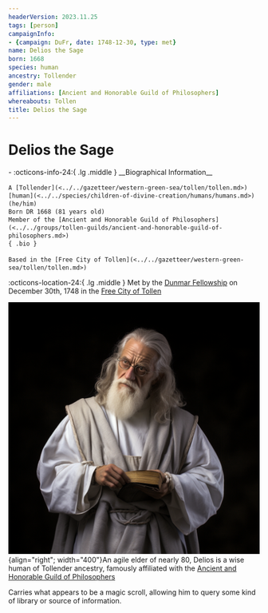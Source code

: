 ```yaml
---
headerVersion: 2023.11.25
tags: [person]
campaignInfo:
- {campaign: DuFr, date: 1748-12-30, type: met}
name: Delios the Sage
born: 1668
species: human
ancestry: Tollender
gender: male
affiliations: [Ancient and Honorable Guild of Philosophers]
whereabouts: Tollen
title: Delios the Sage
---
```

# Delios the Sage
<div class="grid cards ext-narrow-margin ext-one-column" markdown>
- :octicons-info-24:{ .lg .middle } __Biographical Information__

    A [Tollender](<../../gazetteer/western-green-sea/tollen/tollen.md>) [human](<../../species/children-of-divine-creation/humans/humans.md>) (he/him)  
    Born DR 1668 (81 years old)  
    Member of the [Ancient and Honorable Guild of Philosophers](<../../groups/tollen-guilds/ancient-and-honorable-guild-of-philosophers.md>)  
    { .bio }

    Based in the [Free City of Tollen](<../../gazetteer/western-green-sea/tollen/tollen.md>)
</div>



:octicons-location-24:{ .lg .middle } Met by the [Dunmar Fellowship](<../pcs/dunmar-fellowship/dunmar-fellowship.md>) on December 30th, 1748 in the [Free City of Tollen](<../../gazetteer/western-green-sea/tollen/tollen.md>)  


![Delios the Sage](../../assets/delios-the-sage.png){align="right"; width="400"}An agile elder of nearly 80, Delios is a wise human of Tollender ancestry, famously affiliated with the [Ancient and Honorable Guild of Philosophers](<../../groups/tollen-guilds/ancient-and-honorable-guild-of-philosophers.md>)

Carries what appears to be a magic scroll, allowing him to query some kind of library or source of information. 

